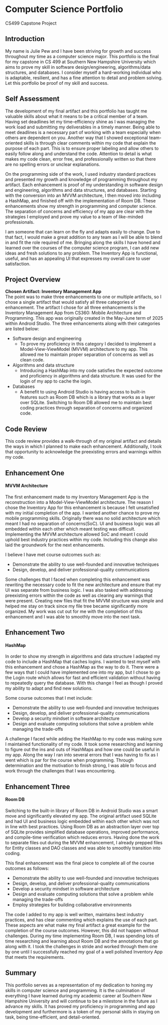 # Computer Science Portfolio
CS499 Capstone Project

## Introduction
My name is Julie Pew and I have been striving for growth and success throughout my time as a computer science major. This portfolio is the final for my capstone in CS 499 at Southern New Hampshire University which aims to prove my skill in software design/engineering, algorithms/data structures, and databases. I consider myself a hard-working individual who is adaptable, resilient, and has a fine attention to detail and problem solving. Let this portfolio be proof of my skill and success. 

## Self Assessment
The development of my final artifact and this portfolio has taught me valuable skills about what it means to be a critical member of a team. Having set deadlines let my time-efficiency shine as I was managing the work load and submitting my deliverables in a timely manner. Being able to meet deadlines is a necessary part of working with a team especially when others are dependent on you. Another way that I showed exceptional team-oriented skills is through clear comments within my code that explain the purpose of each part. This is to ensure proper labeling and allow others to easily follow along and understand the code. Attention to detail is what makes my code clean, error free, and professionally written so that there are no spelling errors or unclear explanations. 

On the programming side of the work, I used industry standard practices and presented my growth and knowledge of programming throughout my artifact. Each enhancement is proof of my understanding in software design and engineering, algorithms and data structures, and databases. Starting with the conversion into an MVVM architecture, I then moved into including a HashMap, and finished off with the implementation of Room DB. These enhancements show my strength in programming and computer science. The separation of concerns and efficiency of my app are clear with the strategies I employed and prove my value to a team of like-minded professionals. 

I am someone that can learn on the fly and adapts easily to change. Due to that fact, I would make a great addition to any team as I will be able to blend in and fit the role required of me. Bringing along the skills I have honed and learned over the courses of the computer science program, I can add new ideas and fresh solutions to any problem. The Inventory App is functional, useful, and has an appealing UI that expresses my overall care to user satisfaction. 

## Project Overview
**Chosen Artifact: Inventory Management App**\
The point was to make three enhancements to one or multiple artifacts, so I chose a single artifact that would satisfy all three categories of enhancement. The artifact I chose for all three enhancements is the Inventory Management App from CS360: Mobile Architecture and Programming. This app was originally created in the May-June term of 2025 within Android Studio. The three enhancements along with their categories are listed below:

- Software design and engineering
    - To prove my proficiency in this category I decided to implement a Model-View-ViewModel (MVVM) architecture to my app. This allowed me to maintain proper separation of concerns as well as clean code. 
- Algorithms and data structure
    - Introducing a HashMap into my code satisfies the expected outcome and proficiency in algorithms and data structure. It was used for the login of my app to cache the login.
- Databases
    - A benefit to using Android Studio is having access to built-in features such as Room DB which is a library that works as a layer over SQLite. Switching to Room DB allowed me to maintain best coding practices through separation of concerns and organized code. 

## Code Review
This code review provides a walk-through of my original artifact and details the ways in which I planned to make each enhancement. Additionally, I took that opportunity to acknowledge the preexisting errors and warnings within my code. 

## Enhancement One
#### MVVM Architecture
The first enhancement made to my Inventory Management App is the reconstruction into a Model-View-ViewModel architecture. The reason I chose the Inventory App for this enhancement is because I felt unsatisfied with my initial completion of the app. I wanted another chance to prove my mobile programming skills. Originally there was no solid architecture which meant I had no separation of concerns(SoC). UI and business logic was all embedded within each other which meant testing was difficult. Implementing the MVVM architecture allowed SoC and meant I could uphold best industry practices within my code. Including this change also laid the groundwork for the next enhancements. 

I believe I have met course outcomes such as:
- Demonstrate the ability to use well-founded and innovative techniques
- Design, develop, and deliver professional-quality communications

Some challenges that I faced when completing this enhancement was rewriting the necessary code to fit the new architecture and ensure that my UI was separate from business logic. I was also tasked with addressing preexisting errors within the code as well as clearing any warnings that were present. Creating new files that fit the MVVM structure was simple and helped me stay on track since my file tree became significantly more organized. My work was cut out for me with the completion of this enhancement and I was able to smoothly move into the next task.

## Enhancement Two
#### HashMap
In order to show my strength in algorithms and data structure I adapted my code to include a HashMap that caches logins. I wanted to test myself with this enhancement and chose a HashMap as the way to do it. There were a few ways that I could have implemented one into my app, but I chose to go the Login route which allows for fast and efficient validation without having to repeatedly query the database. With this change I feel as though I proved my ability to adapt and find new solutions. 

Some course outcomes that I met include:
- Demonstrate the ability to use well-founded and innovative techniques
- Design, develop, and deliver professional-quality communications
- Develop a security mindset in software architecture
- Design and evaluate computing solutions that solve a problem while managing the trade-offs

A challenge I faced while adding the HashMap to my code was making sure I maintained functionality of my code. It took some researching and learning to figure out the ins and outs of HashMaps and how one could be useful in my app. Along the way I ran into several errors that I was having to fix as I went which is par for the course when programming. Through determination and the motivation to finish strong, I was able to focus and work through the challenges that I was encountering. 

## Enhancement Three
#### Room DB
Switching to the built-in library of Room DB in Android Studio was a smart move and significantly elevated my app. The original artifact used SQLite and had UI and business logic embedded within each other which was not in line with best practices. Using Room DB as an abstraction layer over top of SQLite provides simplified database operations, improved performance, and compile-time verification which reduces errors. Having done the work to separate files out during the MVVM enhancement, I already prepped files for Entity classes and DAO classes and was able to smoothly transition into coding. 

This final enhancement was the final piece to complete all of the course outcomes as follows:
- Demonstrate the ability to use well-founded and innovative techniques
- Design, develop, and deliver professional-quality communications
- Develop a security mindset in software architecture
- Design and evaluate computing solutions that solve a problem while managing the trade-offs
- Employ strategies for building collaborative environments

The code I added to my app is well written, maintains best industry practices, and has clear commenting which explains the use of each part. These aspects are what make my final artifact a great example for the completion of the course outcomes. However, this did not happen without challenges. During my time implementing Room DB, I was spending lots of time researching and learning about Room DB and the annotations that go along with it. I took the challenges in stride and worked through them one by one until I successfully reached my goal of a well polished Inventory App that meets the requirements. 

## Summary 
This portfolio serves as a representation of my dedication to honing my skills in computer science and programming. It is the culmination of everything I have learned during my academic career at Southern New Hampshire University and will continue to be a milestone in the future as I advance my skills. It has proved my proficiency in programming and app development and furthermore is a token of my personal skills in staying on task, being time-efficient, and detail-oriented. 
